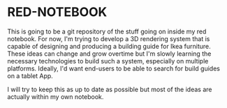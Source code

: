 # RED-NOTEBOOK

This is going to be a git repository of the stuff going on inside my red notebook. For now, I'm trying to develop a 3D rendering system that is capable of designing and producing a building guide for Ikea furniture. These ideas can change and grow overtime but I'm slowly learning the necessary technologies to build such a system, especially on multiple platforms. Ideally, I'd want end-users to be able to search for build guides on a tablet App.

I will try to keep this as up to date as possible but most of the ideas are actually within my own notebook. 
